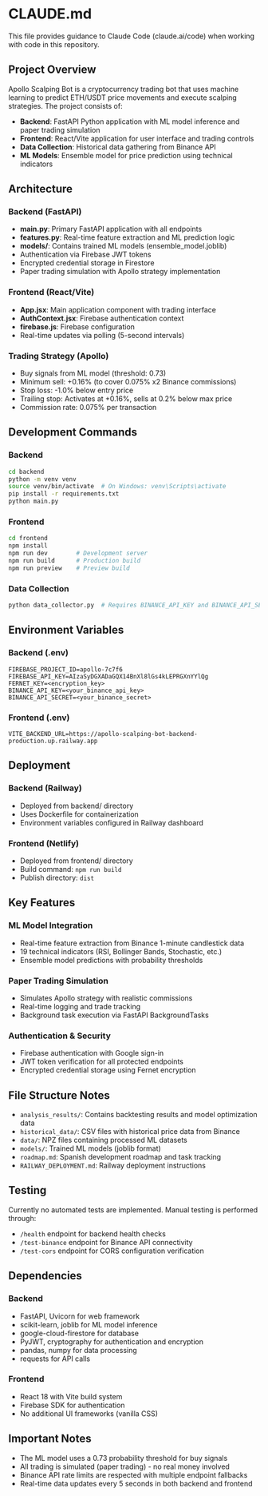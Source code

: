 # CLAUDE.md

This file provides guidance to Claude Code (claude.ai/code) when working with code in this repository.

## Project Overview

Apollo Scalping Bot is a cryptocurrency trading bot that uses machine learning to predict ETH/USDT price movements and execute scalping strategies. The project consists of:

- **Backend**: FastAPI Python application with ML model inference and paper trading simulation
- **Frontend**: React/Vite application for user interface and trading controls
- **Data Collection**: Historical data gathering from Binance API
- **ML Models**: Ensemble model for price prediction using technical indicators

## Architecture

### Backend (FastAPI)
- **main.py**: Primary FastAPI application with all endpoints
- **features.py**: Real-time feature extraction and ML prediction logic
- **models/**: Contains trained ML models (ensemble_model.joblib)
- Authentication via Firebase JWT tokens
- Encrypted credential storage in Firestore
- Paper trading simulation with Apollo strategy implementation

### Frontend (React/Vite)
- **App.jsx**: Main application component with trading interface
- **AuthContext.jsx**: Firebase authentication context
- **firebase.js**: Firebase configuration
- Real-time updates via polling (5-second intervals)

### Trading Strategy (Apollo)
- Buy signals from ML model (threshold: 0.73)
- Minimum sell: +0.16% (to cover 0.075% x2 Binance commissions)
- Stop loss: -1.0% below entry price
- Trailing stop: Activates at +0.16%, sells at 0.2% below max price
- Commission rate: 0.075% per transaction

## Development Commands

### Backend
```bash
cd backend
python -m venv venv
source venv/bin/activate  # On Windows: venv\Scripts\activate
pip install -r requirements.txt
python main.py
```

### Frontend
```bash
cd frontend
npm install
npm run dev        # Development server
npm run build      # Production build
npm run preview    # Preview build
```

### Data Collection
```bash
python data_collector.py  # Requires BINANCE_API_KEY and BINANCE_API_SECRET
```

## Environment Variables

### Backend (.env)
```env
FIREBASE_PROJECT_ID=apollo-7c7f6
FIREBASE_API_KEY=AIzaSyDGXADaGQX14BnXl8lGs4kLEPRGXnYYlQg
FERNET_KEY=<encryption_key>
BINANCE_API_KEY=<your_binance_api_key>
BINANCE_API_SECRET=<your_binance_secret>
```

### Frontend (.env)
```env
VITE_BACKEND_URL=https://apollo-scalping-bot-backend-production.up.railway.app
```

## Deployment

### Backend (Railway)
- Deployed from backend/ directory
- Uses Dockerfile for containerization
- Environment variables configured in Railway dashboard

### Frontend (Netlify)
- Deployed from frontend/ directory
- Build command: `npm run build`
- Publish directory: `dist`

## Key Features

### ML Model Integration
- Real-time feature extraction from Binance 1-minute candlestick data
- 19 technical indicators (RSI, Bollinger Bands, Stochastic, etc.)
- Ensemble model predictions with probability thresholds

### Paper Trading Simulation
- Simulates Apollo strategy with realistic commissions
- Real-time logging and trade tracking
- Background task execution via FastAPI BackgroundTasks

### Authentication & Security
- Firebase authentication with Google sign-in
- JWT token verification for all protected endpoints
- Encrypted credential storage using Fernet encryption

## File Structure Notes

- `analysis_results/`: Contains backtesting results and model optimization data
- `historical_data/`: CSV files with historical price data from Binance
- `data/`: NPZ files containing processed ML datasets
- `models/`: Trained ML models (joblib format)
- `roadmap.md`: Spanish development roadmap and task tracking
- `RAILWAY_DEPLOYMENT.md`: Railway deployment instructions

## Testing

Currently no automated tests are implemented. Manual testing is performed through:
- `/health` endpoint for backend health checks
- `/test-binance` endpoint for Binance API connectivity
- `/test-cors` endpoint for CORS configuration verification

## Dependencies

### Backend
- FastAPI, Uvicorn for web framework
- scikit-learn, joblib for ML model inference
- google-cloud-firestore for database
- PyJWT, cryptography for authentication and encryption
- pandas, numpy for data processing
- requests for API calls

### Frontend
- React 18 with Vite build system
- Firebase SDK for authentication
- No additional UI frameworks (vanilla CSS)

## Important Notes

- The ML model uses a 0.73 probability threshold for buy signals
- All trading is simulated (paper trading) - no real money involved
- Binance API rate limits are respected with multiple endpoint fallbacks
- Real-time data updates every 5 seconds in both backend and frontend